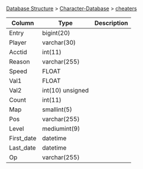 [Database Structure](Database-Structure) > [Character-Database](Character-Database) > [cheaters](cheaters)

Column | Type | Description
--- | --- | ---
Entry | bigint(20) | 
Player | varchar(30) | 
Acctid | int(11) | 
Reason | varchar(255) | 
Speed | FLOAT | 
Val1 | FLOAT | 
Val2 | int(10) unsigned | 
Count | int(11) | 
Map | smallint(5) | 
Pos | varchar(255) | 
Level | mediumint(9) | 
First_date | datetime | 
Last_date | datetime | 
Op | varchar(255) | 
